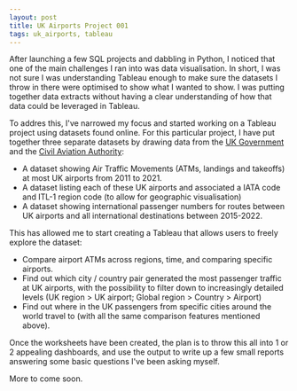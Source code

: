 ```yaml
---
layout: post
title: UK Airports Project 001
tags: uk_airports, tableau
---
```


After launching a few SQL projects and dabbling in Python, I noticed that one of the main challenges I ran into was data visualisation. In short, I was not sure I was understanding Tableau enough to make sure the datasets I throw in there were optimised to show what I wanted to show. I was putting together data extracts without having a clear understanding of how that data could be leveraged in Tableau.

To addres this, I've narrowed my focus and started working on a Tableau project using datasets found online. For this particular project, I have put together three separate datasets by drawing data from the [UK Government](https://www.gov.uk/government/collections/aviation-statistics) and the [Civil Aviation Authority](https://www.caa.co.uk/data-and-analysis/uk-aviation-market/airports/):

* A dataset showing Air Traffic Movements (ATMs, landings and takeoffs) at most UK airports from 2011 to 2021.
* A dataset listing each of these UK airports and associated a IATA code and ITL-1 region code (to allow for geographic visualisation)
* A dataset showing international passenger numbers for routes between UK airports and all international destinations between 2015-2022.

This has allowed me to start creating a Tableau that allows users to freely explore the dataset:

* Compare airport ATMs across regions, time, and comparing specific airports.
* Find out which city / country pair generated the most passenger traffic at UK airports, with the possibility to filter down to increasingly detailed levels (UK region > UK airport; Global region > Country > Airport)
* Find out where in the UK passengers from specific cities around the world travel to (with all the same comparison features mentioned above).

Once the worksheets have been created, the plan is to throw this all into 1 or 2 appealing dashboards, and use the output to write up a few small reports answering some basic questions I've been asking myself.

More to come soon.